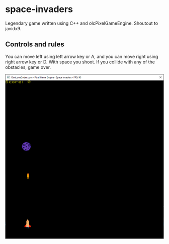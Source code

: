 # space-invaders
Legendary game written using C++ and olcPixelGameEngine. Shoutout to javidx9.
## Controls and rules
You can move left using left arrow key or A, and you can move right using right arrow key or D.
With space you shoot. If you collide with any of the obstacles, game over.

![picture](resources/screenshot1.png)
